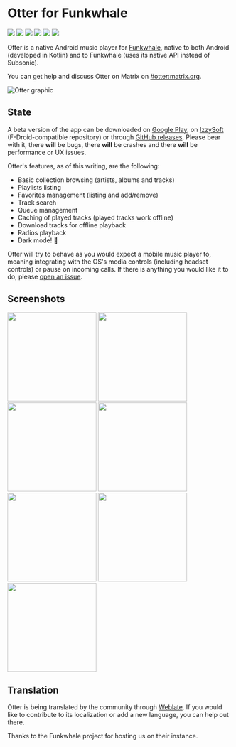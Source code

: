 # Otter for Funkwhale

![](https://img.shields.io/github/license/apognu/otter?style=flat-square)
[![](https://img.shields.io/github/workflow/status/apognu/otter/Continuous%20develop%20build?label=develop&style=flat-square)](https://github.com/apognu/otter/actions?query=workflow%3A%22Continuous+develop+build%22)
[![](https://img.shields.io/badge/Play%20Store-otter-informational?style=flat-square)](https://play.google.com/store/apps/details?id=com.github.apognu.otter)
[![](https://img.shields.io/badge/IzzySoft-otter-informational?style=flat-square)](https://apt.izzysoft.de/fdroid/index/apk/com.github.apognu.otter)
[![](https://img.shields.io/badge/APK-otter-informational?style=flat-square)](https://github.com/apognu/otter/releases) [![](https://translate.funkwhale.audio/widgets/otter/-/android/svg-badge.svg)](https://translate.funkwhale.audio/projects/otter/android/)

Otter is a native Android music player for [Funkwhale](https://funkwhale.audio), native to both Android (developed in Kotlin) and to Funkwhale (uses its native API instead of Subsonic).

You can get help and discuss Otter on Matrix on [#otter:matrix.org](https://matrix.to/#/#otter:matrix.org).

![Otter graphic](https://github.com/apognu/otter/raw/develop/app/src/main/play/listings/en-US/graphics/feature-graphic/1.png)

## State

A beta version of the app can be downloaded on [Google Play](https://play.google.com/store/apps/details?id=com.github.apognu.otter), on [IzzySoft](https://apt.izzysoft.de/fdroid/index/apk/com.github.apognu.otter) (F-Droid-compatible repository) or through [GitHub releases](https://github.com/apognu/otter/releases). Please bear with it, there **will** be bugs, there **will** be crashes and there **will** be performance or UX issues.

Otter's features, as of this writing, are the following:

 * Basic collection browsing (artists, albums and tracks)
 * Playlists listing
 * Favorites management (listing and add/remove)
 * Track search
 * Queue management
 * Caching of played tracks (played tracks work offline)
 * Download tracks for offline playback
 * Radios playback
 * Dark mode! 🎉

Otter will try to behave as you would expect a mobile music player to, meaning integrating with the OS's media controls (including headset controls) or pause on incoming calls. If there is anything you would like it to do, please [open an issue](https://github.com/apognu/otter/issues/new).

## Screenshots

<img src="https://github.com/apognu/otter/raw/develop/app/src/main/play/listings/en-US/graphics/phone-screenshots/1.png" width="200" /> <img src="https://github.com/apognu/otter/raw/develop/app/src/main/play/listings/en-US/graphics/phone-screenshots/2.png" width="200" /> <img src="https://github.com/apognu/otter/raw/develop/app/src/main/play/listings/en-US/graphics/phone-screenshots/3.png" width="200" /> <img src="https://github.com/apognu/otter/raw/develop/app/src/main/play/listings/en-US/graphics/phone-screenshots/4.png" width="200" /> <img src="https://github.com/apognu/otter/raw/develop/app/src/main/play/listings/en-US/graphics/phone-screenshots/5.png" width="200" /> <img src="https://github.com/apognu/otter/raw/develop/app/src/main/play/listings/en-US/graphics/phone-screenshots/6.png" width="200" /> <img src="https://github.com/apognu/otter/raw/develop/app/src/main/play/listings/en-US/graphics/phone-screenshots/7.png" width="200" />

## Translation

Otter is being translated by the community through [Weblate](https://translate.funkwhale.audio/projects/otter/android/). If you would like to contribute to its localization or add a new language, you can help out there.

Thanks to the Funkwhale project for hosting us on their instance.

